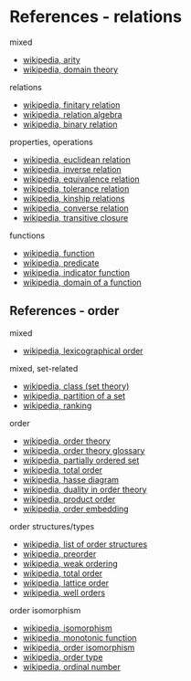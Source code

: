 
<!-- ======================================================================= -->
# References - relations

mixed

* [wikipedia, arity](https://en.wikipedia.org/wiki/Arity)
* [wikipedia, domain theory](https://en.wikipedia.org/wiki/Domain_theory)

relations

* [wikipedia, finitary relation](https://en.wikipedia.org/wiki/Finitary_relation)
* [wikipedia, relation algebra](https://en.wikipedia.org/wiki/Relation_algebra)
* [wikipedia, binary relation](https://en.wikipedia.org/wiki/Binary_relation)

properties, operations

* [wikipedia, euclidean relation](https://en.wikipedia.org/wiki/Euclidean_relation)
* [wikipedia, inverse relation](https://en.wikipedia.org/wiki/Inverse_relation)
* [wikipedia, equivalence relation](https://en.wikipedia.org/wiki/Equivalence_relation)
* [wikipedia, tolerance relation](https://en.wikipedia.org/wiki/Tolerance_relation)
* [wikipedia, kinship relations](https://en.wikipedia.org/wiki/Kinship)
* [wikipedia, converse relation](https://en.wikipedia.org/wiki/Converse_relation)
* [wikipedia, transitive closure](https://en.wikipedia.org/wiki/Transitive_closure)

functions

* [wikipedia, function](https://en.wikipedia.org/wiki/Function_%28mathematics%29)
* [wikipedia, predicate](https://en.wikipedia.org/wiki/Predicate_%28mathematical_logic%29)
* [wikipedia, indicator function](https://en.wikipedia.org/wiki/Indicator_function)
* [wikipedia, domain of a function](https://en.wikipedia.org/wiki/Domain_of_a_function)

<!-- ======================================================================= -->
## References - order

mixed

* [wikipedia, lexicographical order](https://en.wikipedia.org/wiki/Lexicographical_order)

mixed, set-related

* [wikipedia, class (set theory)](https://en.wikipedia.org/wiki/Class_%28set_theory%29)
* [wikipedia, partition of a set](https://en.wikipedia.org/wiki/Partition_of_a_set)
* [wikipedia, ranking](https://en.wikipedia.org/wiki/Ranking)

order

* [wikipedia, order theory](https://en.wikipedia.org/wiki/Order_theory)
* [wikipedia, order theory glossary](https://en.wikipedia.org/wiki/Order_theory_glossary)
* [wikipedia, partially ordered set](https://en.wikipedia.org/wiki/Partially_ordered_set)
* [wikipedia, total order](https://en.wikipedia.org/wiki/Total_order)
* [wikipedia, hasse diagram](https://en.wikipedia.org/wiki/Hasse_diagram)
* [wikipedia, duality in order theory](https://en.wikipedia.org/wiki/Duality_%28order_theory%29)
* [wikipedia, product order](https://en.wikipedia.org/wiki/Product_order)
* [wikipedia, order embedding](https://en.wikipedia.org/wiki/Order_embedding)

order structures/types

* [wikipedia, list of order structures](https://en.wikipedia.org/wiki/List_of_order_structures_in_mathematics)
* [wikipedia, preorder](https://en.wikipedia.org/wiki/Preorder)
* [wikipedia, weak ordering](https://en.wikipedia.org/wiki/Weak_ordering)
* [wikipedia, total order](https://en.wikipedia.org/wiki/Total_order)
* [wikipedia, lattice order](https://en.wikipedia.org/wiki/Lattice_%28order%29)
* [wikipedia, well orders](https://en.wikipedia.org/wiki/Well-order)

order isomorphism

* [wikipedia, isomorphism](https://en.wikipedia.org/wiki/Isomorphism)
* [wikipedia, monotonic function](https://en.wikipedia.org/wiki/Monotonic_function)
* [wikipedia, order isomorphism](https://en.wikipedia.org/wiki/Order_isomorphism)
* [wikipedia, order type](https://en.wikipedia.org/wiki/Order_type)
* [wikipedia, ordinal number](https://en.wikipedia.org/wiki/Ordinal_number)
